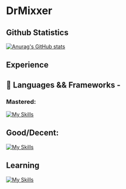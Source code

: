# DrMixxer


## Github Statistics 
[![Anurag's GitHub stats](https://github-readme-stats.vercel.app/api?username=DrMixxer)](https://github.com/drmixxer/github-readme-stats)


## Experience 

## 💸 Languages && Frameworks - 

### Mastered:
[![My Skills](https://skillicons.dev/icons?i=bash,cassandra,css,git,js,maven,mongodb,nodejs,py,react,tailwind,ts)](https://skillicons.dev)

## Good/Decent: 
[![My Skills](https://skillicons.dev/icons?i=angular,aws,discord,django,docker,electron,nextjs)](https://skillicons.dev)

## Learning
[![My Skills](https://skillicons.dev/icons?i=dart,flutter,flask,vite,java,kotlin)](https://skillicons.dev)




